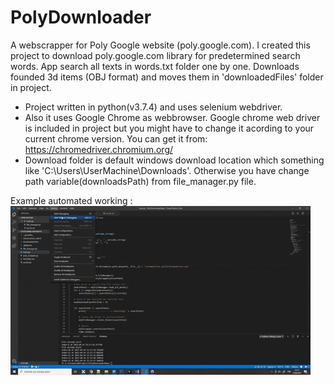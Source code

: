 # PolyDownloader
A webscrapper for Poly Google website (poly.google.com). I created this project to download poly.google.com library for predetermined search words. App search all texts in words.txt folder one by one. Downloads founded 3d items (OBJ format) and moves them in 'downloadedFiles' folder in project.
* Project written in python(v3.7.4) and uses selenium webdriver. 
* Also it uses Google Chrome as webbrowser. Google chrome web driver is included in project but you might have to change it acording to your current chrome version. You can get it from: https://chromedriver.chromium.org/   
* Download folder is default windows download location which something like 'C:\Users\UserMachine\Downloads'. Otherwise you have change path variable(downloadsPath) from file_manager.py file.

Example automated working :
![](name-of-giphy.gif)
